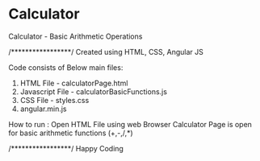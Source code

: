 # Calculator
Calculator - Basic Arithmetic Operations 

/*****************/
Created using HTML, CSS, Angular JS

Code consists of Below main files:
1. HTML File - calculatorPage.html
2. Javascript File - calculatorBasicFunctions.js
3. CSS File - styles.css
4. angular.min.js

How to run : 
Open HTML File using web Browser
Calculator Page is open for basic arithmetic functions (+,-,/,*)

/*****************/
Happy Coding

